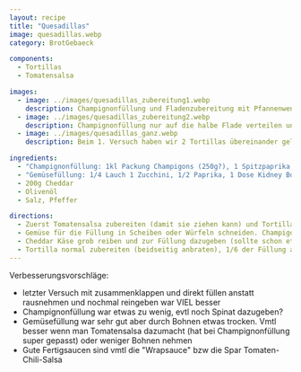 ```yaml
---
layout: recipe
title: "Quesadillas"
image: quesadillas.webp
category: BrotGebaeck

components:
  - Tortillas
  - Tomatensalsa

images:
  - image: ../images/quesadillas_zubereitung1.webp
    description: Champignonfüllung und Fladenzubereitung mit Pfannenwender um Druck auf Tortilla auszuüben
  - image: ../images/quesadillas_zubereitung2.webp
    description: Champignonfüllung nur auf die halbe Flade verteilen und dann zuklappen
  - image: ../images/quesadillas_ganz.webp
    description: Beim 1. Versuch haben wir 2 Tortillas übereinander gelegt. Ist auch gut aber mühsam zum umdrehen und Inhalt fällt beim Essen raus, daher besser umklappen.

ingredients:
  - "Champignonfüllung: 1kl Packung Champigons (250g?), 1 Spitzpaprika, 2EL Mais, 1EL Petersilie"
  - "Gemüsefüllung: 1/4 Lauch 1 Zucchini, 1/2 Paprika, 1 Dose Kidney Bohnen, 1/2 Glas Mais, etwas Petersilie"
  - 200g Cheddar
  - Olivenöl
  - Salz, Pfeffer

directions:
  - Zuerst Tomatensalsa zubereiten (damit sie ziehen kann) und Tortilla-Fladen zubereiten (aber noch nicht in die Pfanne geben) - evtl Fladen auf Gitter sammeln damit die unterste nicht klebt
  - Gemüse für die Füllung in Scheiben oder Würfeln schneiden. Champigononfüllung nur kurz in der Pfanne anschwitzen (Champignons sollen noch kein Wasser abgeben). Gemüsefüllung muss etwas länger in der Pfanne sein bis die Zucchini weich ist, die restlichen Zutaten danach dazugeben und kurz dünsten.
  - Cheddar Käse grob reiben und zur Füllung dazugeben (sollte schon etwas ausgekühlt sein)
  - Tortilla normal zubereiten (beidseitig anbraten), 1/6 der Füllung auf eine Seite geben, Tortilla zusammenklappen und mit etwas Druck (von Pfannenwender) 1-2min anbraten. Anschließend umdrehen und nochmal 1-2min anbraten, danach auf Teller servieren. Die nächsten 5 Fladen funktionieren genauso.
---
```


Verbesserungsvorschläge:

- letzter Versuch mit zusammenklappen und direkt füllen anstatt rausnehmen und nochmal reingeben war VIEL besser
- Champignonfüllung war etwas zu wenig, evtl noch Spinat dazugeben?
- Gemüsefüllung war sehr gut aber durch Bohnen etwas trocken. Vmtl besser wenn man Tomatensalsa dazumacht (hat bei Champignonfüllung super gepasst) oder weniger Bohnen nehmen
- Gute Fertigsaucen sind vmtl die "Wrapsauce" bzw die Spar Tomaten-Chili-Salsa

